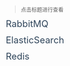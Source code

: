 > 点击标题进行查看

<a href="#tool/RabbitMQ.md" style="font-size: 24px; color: #34495e; text-decoration: none">RabbitMQ</a>

<a href="#tool/ElasticSearch.md" style="font-size: 24px; color: #34495e; text-decoration: none">ElasticSearch</a>

<a href="#tool/Redis.md" style="font-size: 24px; color: #34495e; text-decoration: none">Redis</a>

